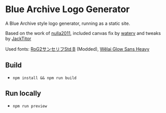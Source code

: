 # Blue Archive Logo Generator

A Blue Archive style logo generator, running as a static site.

Based on the work of [nulla2011](https://github.com/nulla2011/bluearchive-logo),
included canvas fix by [waterv](https://github.com/waterv/bluearchive-logo)
and tweaks by [JackTitor](https://github.com/JackTitor/bluearchive-logo)

Used fonts:
[RoG2サンセリフStd B](https://www.morisawa.co.jp/fonts/specimen/1646) (Modded),
[Wêlai Glow Sans Heavy](https://github.com/welai/glow-sans)

## Build
- `npm install && npm run build`

## Run locally
- `npm run preview`
